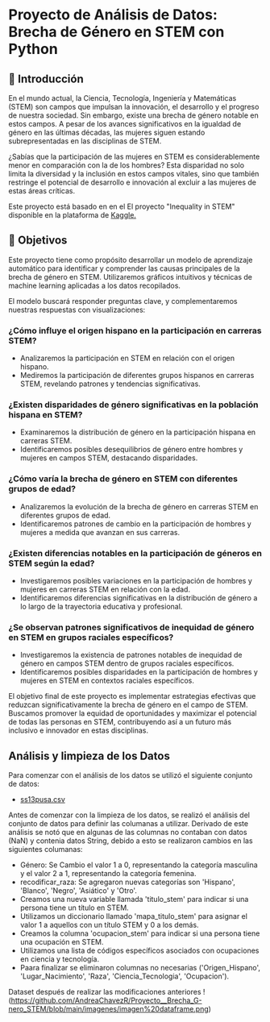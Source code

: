 # Proyecto de Análisis de Datos: Brecha de Género en STEM con Python

## :open_book: Introducción

En el mundo actual, la Ciencia, Tecnología, Ingeniería y Matemáticas (STEM) son campos que impulsan la innovación, el desarrollo y el progreso de nuestra sociedad. Sin embargo, existe una brecha de género notable en estos campos. A pesar de los avances significativos en la igualdad de género en las últimas décadas, las mujeres siguen estando subrepresentadas en las disciplinas de STEM.

¿Sabías que la participación de las mujeres en STEM es considerablemente menor en comparación con la de los hombres? Esta disparidad no solo limita la diversidad y la inclusión en estos campos vitales, sino que también restringe el potencial de desarrollo e innovación al excluir a las mujeres de estas áreas críticas.

Este proyecto está basado en en el El proyecto "Inequality in STEM" disponible en la plataforma de [Kaggle.](https://www.kaggle.com/code/minkles/inequality-in-stem/notebook)

## :dart: Objetivos

Este proyecto tiene como propósito desarrollar un modelo de aprendizaje automático para identificar y comprender las causas principales de la brecha de género en STEM. Utilizaremos gráficos intuitivos y técnicas de machine learning aplicadas a los datos recopilados.

El modelo buscará responder preguntas clave, y complementaremos nuestras respuestas con visualizaciones:
### ¿Cómo influye el origen hispano en la participación en carreras STEM?
 - Analizaremos la participación en STEM en relación con el origen hispano.
 - Mediremos la participación de diferentes grupos hispanos en carreras STEM, revelando patrones y tendencias significativas.
### ¿Existen disparidades de género significativas en la población hispana en STEM?
 - Examinaremos la distribución de género en la participación hispana en carreras STEM.
 - Identificaremos posibles desequilibrios de género entre hombres y mujeres en campos STEM, destacando disparidades.
### ¿Cómo varía la brecha de género en STEM con diferentes grupos de edad?
 - Analizaremos la evolución de la brecha de género en carreras STEM en diferentes grupos de edad.
 - Identificaremos patrones de cambio en la participación de hombres y mujeres a medida que avanzan en sus carreras.
 ### ¿Existen diferencias notables en la participación de géneros en STEM según la edad?
 - Investigaremos posibles variaciones en la participación de hombres y mujeres en carreras STEM en relación con la edad.
 - Identificaremos diferencias significativas en la distribución de género a lo largo de la
trayectoria educativa y profesional.
### ¿Se observan patrones significativos de inequidad de género en STEM en grupos raciales específicos?
 - Investigaremos la existencia de patrones notables de inequidad de género en campos STEM dentro de grupos raciales específicos.
 - Identificaremos posibles disparidades en la participación de hombres y mujeres en STEM en contextos raciales específicos.

El objetivo final de este proyecto es implementar estrategias efectivas que reduzcan significativamente la brecha de género en el campo de STEM. Buscamos promover la equidad de oportunidades y maximizar el potencial de todas las personas en STEM, contribuyendo así a un futuro más inclusivo e innovador en estas disciplinas.

## Análisis y limpieza de los Datos 
Para comenzar con el análisis de los datos se utilizó el siguiente conjunto de datos:
- [ss13pusa.csv](https://drive.google.com/file/d/1_5t_pSyMYnaYmBUjjArcUwUQDk7-ho6I/view?usp=sharing)

Antes de comenzar con la limpieza de los datos, se realizó el análisis del conjunto de datos para definir las columanas a utilizar. Derivado de este análisis se notó que en algunas de las columnas no contaban con datos (NaN) y contenia datos String, debido a esto se realizaron cambios en las siguientes columanas:

- Género: Se Cambio el valor 1 a 0, representando la categoría masculina y el valor 2 a 1, representando la categoría femenina.
- recodificar_raza: Se agregaron nuevas categorías son 'Hispano', 'Blanco', 'Negro', 'Asiático' y 'Otro'.
- Creamos una nueva variable llamada 'titulo_stem' para indicar si una persona tiene un título en STEM.
- Utilizamos un diccionario llamado 'mapa_titulo_stem' para asignar el valor 1 a aquellos con un título STEM y 0 a los demás.
- Creamos la columna 'ocupacion_stem' para indicar si una persona tiene una ocupación en STEM.
- Utilizamos una lista de códigos específicos asociados con ocupaciones en ciencia y tecnología.
- Paara finalizar se eliminaron columnas no necesarias ('Origen_Hispano', 'Lugar_Nacimiento', 'Raza', 'Ciencia_Tecnologia', 'Ocupacion').

Dataset después de realizar las modificaciones anteriores
!(https://github.com/AndreaChavezR/Proyecto__Brecha_G-nero_STEM/blob/main/imagenes/imagen%20dataframe.png)


